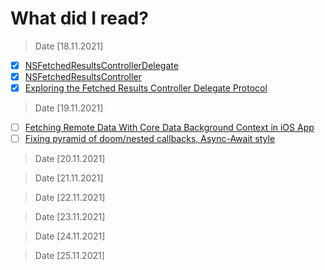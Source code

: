 # **What did I read?**

> Date [18.11.2021]

- [x] [NSFetchedResultsControllerDelegate](https://developer.apple.com/documentation/coredata/nsfetchedresultscontrollerdelegate)
- [x] [NSFetchedResultsController](https://developer.apple.com/documentation/coredata/nsfetchedresultscontroller)
- [x] [Exploring the Fetched Results Controller Delegate Protocol](https://cocoacasts.com/exploring-the-fetched-results-controller-delegate-protocol/)

> Date [19.11.2021]

- [ ] [Fetching Remote Data With Core Data Background Context in iOS App]([https://](https://medium.com/swift2go/fetching-remote-data-with-core-data-background-context-in-ios-app-224dad15ef6c))
- [ ] [Fixing pyramid of doom/nested callbacks, Async-Await style](https://swiftlyanand.medium.com/fixing-pyramid-of-doom-nested-callbacks-async-await-style-50fcaadf7024)

> Date [20.11.2021]

> Date [21.11.2021]

> Date [22.11.2021]

> Date [23.11.2021]

> Date [24.11.2021]

> Date [25.11.2021]
